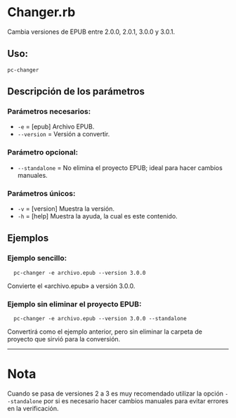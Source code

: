 # Changer.rb

Cambia versiones de EPUB entre 2.0.0, 2.0.1, 3.0.0 y 3.0.1.

## Uso:

  ```
  pc-changer
  ```

## Descripción de los parámetros

### Parámetros necesarios:

* `-e` = [epub] Archivo EPUB.
* `--version` = Versión a convertir.

### Parámetro opcional:

* `--standalone` = No elimina el proyecto EPUB; ideal para hacer cambios manuales.
  
### Parámetros únicos:

* `-v` = [version] Muestra la versión.
* `-h` = [help] Muestra la ayuda, la cual es este contenido.

## Ejemplos

### Ejemplo sencillo:

```
  pc-changer -e archivo.epub --version 3.0.0
```

Convierte el «archivo.epub» a versión 3.0.0.
 
### Ejemplo sin eliminar el proyecto EPUB:

```
  pc-changer -e archivo.epub --version 3.0.0 --standalone
```

Convertirá como el ejemplo anterior, pero sin eliminar la carpeta de proyecto que sirvió para la conversión.
  
------

# Nota

Cuando se pasa de versiones 2 a 3 es muy recomendado utilizar la opción `--standalone` por si es necesario hacer cambios manuales para evitar errores en la verificación.
